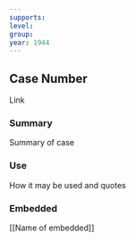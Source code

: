 ```yaml
---
supports: 
level: 
group: 
year: 1944
---
```

## Case Number

Link

### Summary

Summary of case

### Use

How it may be used and quotes

### Embedded

[[Name of embedded]]